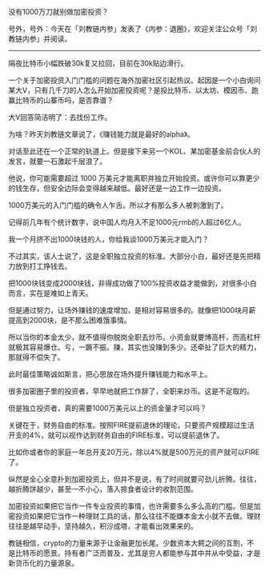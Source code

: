 
没有1000万刀就别做加密投资？

号外，号外：今天在「刘教链内参」发表了《内参：退圈》，欢迎关注公众号「刘教链内参」并阅读。

---

隔夜比特币小幅跌破30k复又拉回，目前在30k贴边滑行。

一个关于加密投资入门门槛的问题在海外加密社区引起热议。起因是一个小白询问某大V，只有几千刀的人怎么开始加密投资呢？是投比特币、以太坊、模因币、跑赢比特币的山寨币吗，是否靠谱？

大V回答简洁明了：去找份工作。

为啥？昨天刘教链文章说了，《赚钱能力就是最好的alpha》。

对话至此还在一个正常的轨道上。但是接下来另一个KOL、某加密基金前合伙人的发言，就要一石激起千层浪了。

他说，你可能需要超过 1000 万美元才能离职并独立开始投资。或许你可以靠更少的钱生存，但安全边际会变得越来越低。最好还是一边工作一边投资。

1000万美元的入门门槛的确令人乍舌。所以才有那么多人被刺激到了。

记得前几年有个统计数字，说中国人均月入不足1000元rmb的人超过6亿人。

我一个月挤不出1000块钱的人，你给我谈1000万美元才能入门？

不过其实，该人士说了，这是全职独立投资的标准。大部分小白，最好还是先把精力放到打工挣钱去。

把1000块钱变成2000块钱，非得成功做了100%投资收益才能做到，对很多小白而言，实在是难如上青天。

但是通过努力，让场外赚钱的速度增加，是相对容易很多的。就像把1000块月薪提高到2000块，是不那么困难饿事情。

所以当你的本金太少，就不值得你脱岗全职去炒币。小资金就要博高杆，而高杠杆就极其容易爆仓。亏，一蹶不振。赚，其实也没赚到多少。还牵扯了巨大的精力，那就得不偿失了。

此时最佳策略诚如斯言，把心思放在场外提升赚钱能力和水平上。

很多加密圈子里的投资者，早早地就把工作辞了，全职来炒币。这是不足取的。

但是独立投资者，真的需要1000万美元以上的资金量才可以吗？

关键在于，财务自由的标准。按照FIRE提前退休的理论，只要资产规模超过生活开支的4%，就可以视作达到财务自由的FIRE标准，可以提前退休了。

比如你或者你的家庭一年总开支20万元，除以4%就是500万元的资产就可以FIRE了。

纵然是全心全意扑到加密投资上，但并不是说，有了时间就要可劲儿折腾。往往，越折腾饼越少，甚至一不小心，落入掠食者设计的收割范围。

加密投资如果把它当作一件专业投资的事情，也许需要多么多么高的门槛。但是加密投资如果把它当作一种理财工具的话，那么往往不能嫌本金太小就不去做。理财往往是越早动手，坚持越久，积沙成塔，才能看出效果来的。

教链相信，crypto的力量来源于让金融更加长尾。少数资本大鳄之间的互割，不是比特币的愿景。持有者广泛而普及，尤其是穷人都能参与其中并从中受益，才是新货币化的力量源泉。
